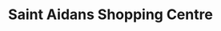 ---
title: "Saint Aidans Shopping Centre"
url: /wexford/saint-aidans-shopping-centre/
shop: mall
---
